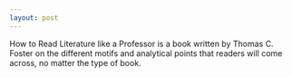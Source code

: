 ```yaml
---
layout: post
---
```


How to Read Literature like a Professor is a book written by Thomas C. Foster on the different motifs and analytical points that readers will come across, no matter the type of book.
